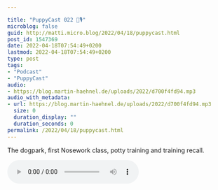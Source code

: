 ```yaml
---

title: "PuppyCast 022 🐶🎙"
microblog: false
guid: http://matti.micro.blog/2022/04/18/puppycast.html
post_id: 1547369
date: 2022-04-18T07:54:49+0200
lastmod: 2022-04-18T07:54:49+0200
type: post
tags:
- "Podcast"
- "PuppyCast"
audio:
- https://blog.martin-haehnel.de/uploads/2022/d700f4fd94.mp3
audio_with_metadata:
- url: https://blog.martin-haehnel.de/uploads/2022/d700f4fd94.mp3
  size: 0
  duration_display: ""
  duration_seconds: 0
permalink: /2022/04/18/puppycast.html
---
```

The dogpark, first Nosework class, potty training and training recall.

<audio controls="controls" src="https://blog.martin-haehnel.de/uploads/2022/d700f4fd94.mp3" preload="metadata" />
